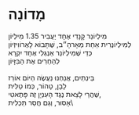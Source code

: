 # מָדוֹנָה

מִילְיוֹנֵר קָנָדִי אֶחָד יַעֲבִיר 1.35 מִילְיוֹן\
לְמִּילְיוֹנֶרִית אַחַת מְאָרהָ״ב, שֶׁתָּבוֹא לָאֶרוֹוִיזְיוֹן\
כְּדֵי שֶׁמִּילְיוֹנֵר אַנְגְּלִי אֶחָד יִקְרָא\
לְהַחְרִים אֶת הַבִּזָּיוֹן\
\
בֵּינְתַיִם, אֲנַחְנוּ נַעֲשֶׂה הַיּוֹם אוֹרֵז\
לָבָן, טָהוֹר, כְּמוֹ טַלִּית\
שֶׁהֲרֵי לָצֵאת נֶגֶד הָעִנְיָן זֶה פָּתֶאטִי,\
אָסוּר, וְגַם חֲסַר תַּכְלִית\
